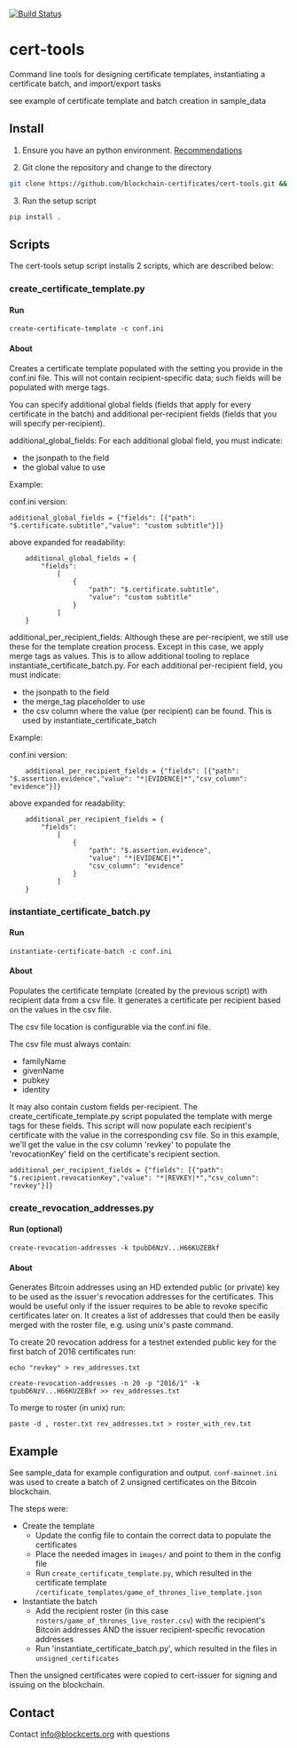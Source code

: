 [![Build Status](https://travis-ci.org/blockchain-certificates/cert-tools.svg?branch=master)](https://travis-ci.org/blockchain-certificates/cert-tools)

# cert-tools
Command line tools for designing certificate templates, instantiating a certificate batch, and import/export tasks

see example of certificate template and batch creation in sample_data 

## Install

1. Ensure you have an python environment. [Recommendations](https://github.com/blockchain-certificates/developer-common-docs/blob/master/virtualenv.md)

2. Git clone the repository and change to the directory

  ```bash
  git clone https://github.com/blockchain-certificates/cert-tools.git && cd cert-tools
  ```

3. Run the setup script

  ```bash
  pip install .
  ```

## Scripts

The cert-tools setup script installs 2 scripts, which are described below:


### create_certificate_template.py

#### Run

```
create-certificate-template -c conf.ini
```

#### About

Creates a certificate template populated with the setting you provide in the conf.ini file. This will not contain recipient-specific data; such fields will be populated with merge tags.
 
You can specify additional global fields (fields that apply for every certificate in the batch) and additional per-recipient fields (fields that you will specify per-recipient).

additional_global_fields:  For each additional global field, you must indicate:

- the jsonpath to the field
- the global value to use

Example:

conf.ini version:
```
additional_global_fields = {"fields": [{"path": "$.certificate.subtitle","value": "custom subtitle"}]}
```

above expanded for readability:
```
    additional_global_fields = {
        "fields": 
            [
                {
                    "path": "$.certificate.subtitle",
                    "value": "custom subtitle"
                }
            ]
    }

```

additional_per_recipient_fields: Although these are per-recipient, we still use these for the template creation process. Except in this case, we apply merge tags as values. This is to allow additional tooling to replace instantiate_certificate_batch.py. For each additional per-recipient field, you must indicate:

- the jsonpath to the field
- the merge_tag placeholder to use
- the csv column where the value (per recipient) can be found. This is used by instantiate_certificate_batch

Example:

conf.ini version:
```
    additional_per_recipient_fields = {"fields": [{"path": "$.assertion.evidence","value": "*|EVIDENCE|*","csv_column": "evidence"}]}
```

above expanded for readability:
```
    additional_per_recipient_fields = {
        "fields": 
            [
                {
                    "path": "$.assertion.evidence",
                    "value": "*|EVIDENCE|*",
                    "csv_column": "evidence"
                }
            ]
    }
```
   
   
### instantiate_certificate_batch.py

#### Run
```
instantiate-certificate-batch -c conf.ini
```

#### About

Populates the certificate template (created by the previous script) with recipient data from a csv file. It generates a certificate per recipient based on the values in the csv file.

The csv file location is configurable via the conf.ini file.

The csv file must always contain:

- familyName
- givenName
- pubkey
- identity

It may also contain custom fields per-recipient. The create_certificate_template.py script populated the template with merge tags for these fields. This script will now populate each recipient's certificate with the value in the corresponding csv file. So in this example, we'll get the value in the csv column 'revkey' to populate the 'revocationKey' field on the certificate's recipient section.


```
additional_per_recipient_fields = {"fields": [{"path": "$.recipient.revocationKey","value": "*|REVKEY|*","csv_column": "revkey"}]}
```
   
### create_revocation_addresses.py
   
#### Run (optional)
```
create-revocation-addresses -k tpubD6NzV...H66KUZEBkf
```

#### About

Generates Bitcoin addresses using an HD extended public (or private) key to be used as the issuer's revocation addresses for the certificates. This would be useful only if the issuer requires to be able to revoke specific certificates later on. It creates a list of addresses that could then be easily merged with the roster file, e.g. using unix's paste command.

To create 20 revocation address for a testnet extended public key for the first batch of 2016 certificates run:

```
echo "revkey" > rev_addresses.txt

create-revocation-addresses -n 20 -p "2016/1" -k tpubD6NzV...H66KUZEBkf >> rev_addresses.txt
```

To merge to roster (in unix) run:

```
paste -d , roster.txt rev_addresses.txt > roster_with_rev.txt
```

## Example

See sample_data for example configuration and output. `conf-mainnet.ini` was used to create a batch of 2 unsigned certificates on the Bitcoin blockchain. 

The steps were:
- Create the template
    - Update the config file to contain the correct data to populate the certificates
    - Place the needed images in `images/` and point to them in the config file
    - Run `create_certificate_template.py`, which resulted in the certificate template `/certificate_templates/game_of_thrones_live_template.json`
- Instantiate the batch
    - Add the recipient roster (in this case `rosters/game_of_thrones_live_roster.csv`) with the recipient's Bitcoin addresses AND the issuer recipient-specific revocation addresses
    - Run 'instantiate_certificate_batch.py', which resulted in the files in `unsigned_certificates`
    
Then the unsigned certificates were copied to cert-issuer for signing and issuing on the blockchain.

## Contact

Contact [info@blockcerts.org](mailto:info@blockcerts.org) with questions
